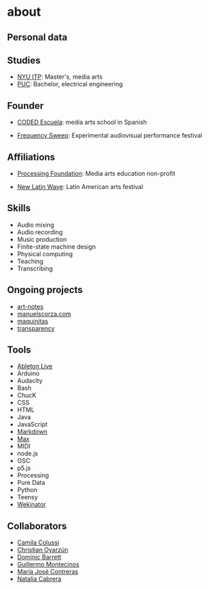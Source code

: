 # about

## Personal data


## Studies

* [NYU ITP](https://tisch.nyu.edu/itp): Master's, media arts
* [PUC](https://www.ing.uc.cl/electrica/): Bachelor, electrical engineering

## Founder

* [CODED Escuela](http://codedescuela.cl/): media arts school in Spanish

* [Frequency Sweep](http://frequencysweep.com/): Experimental audiovisual performance festival

## Affiliations

* [Processing Foundation](https://processingfoundation.org/): Media arts education non-profit

* [New Latin Wave](https://newlatinwave.com/): Latin American arts festival

## Skills

* Audio mixing
* Audio recording
* Music production
* Finite-state machine design
* Physical computing
* Teaching
* Transcribing

## Ongoing projects

* [art-notes](https://github.com/montoyamoraga/art-notes)
* [manuelscorza.com](https://github.com/montoyamoraga/manuelscorza)
* [maquinitas](https://github.com/maquinitas)
* [transparency](https://github.com/montoyamoraga/transparency)

## Tools

* [Ableton Live](https://en.wikipedia.org/wiki/Ableton_Live)
* Arduino
* Audacity
* Bash
* ChucK
* CSS
* HTML
* Java
* JavaScript
* [Markdown](https://en.wikipedia.org/wiki/Markdown)
* [Max](https://en.wikipedia.org/wiki/Max_(software))
* MIDI
* node.js
* OSC
* p5.js
* Processing
* Pure Data
* Python
* Teensy
* [Wekinator](http://www.wekinator.org/)


## Collaborators

* [Camila Colussi](https://www.camilacolussi.com/)
* [Christian Oyarzún](http://error404.cl/)
* [Dominic Barrett](http://www.dominicbarrett.com/)
* [Guillermo Montecinos](http://guillemontecinos.cl/)
* [María José Contreras](http://www.mariajosecontreras.com/)
* [Natalia Cabrera](http://www.nataliacabrera.com/)
